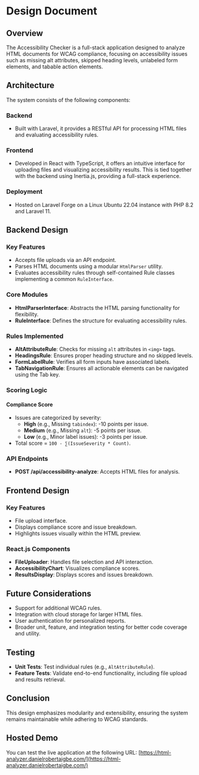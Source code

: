 # Design Document

## Overview
The Accessibility Checker is a full-stack application designed to analyze HTML documents for WCAG compliance, focusing on accessibility issues such as missing alt attributes, skipped heading levels, unlabeled form elements, and tabable action elements.

## Architecture
The system consists of the following components:

### Backend
- Built with Laravel, it provides a RESTful API for processing HTML files and evaluating accessibility rules.

### Frontend
- Developed in React with TypeScript, it offers an intuitive interface for uploading files and visualizing accessibility results. This is tied together with the backend using Inertia.js, providing a full-stack experience.

### Deployment
- Hosted on Laravel Forge on a Linux Ubuntu 22.04 instance with PHP 8.2 and Laravel 11.

## Backend Design
### Key Features
- Accepts file uploads via an API endpoint.
- Parses HTML documents using a modular `HtmlParser` utility.
- Evaluates accessibility rules through self-contained Rule classes implementing a common `RuleInterface`.

### Core Modules
- **HtmlParserInterface**: Abstracts the HTML parsing functionality for flexibility.
- **RuleInterface**: Defines the structure for evaluating accessibility rules.

### Rules Implemented
- **AltAttributeRule**: Checks for missing `alt` attributes in `<img>` tags.
- **HeadingsRule**: Ensures proper heading structure and no skipped levels.
- **FormLabelRule**: Verifies all form inputs have associated labels.
- **TabNavigationRule**: Ensures all actionable elements can be navigated using the Tab key.

### Scoring Logic
#### Compliance Score
- Issues are categorized by severity:
  - **High** (e.g., Missing `tabindex`): -10 points per issue.
  - **Medium** (e.g., Missing `alt`): -5 points per issue.
  - **Low** (e.g., Minor label issues): -3 points per issue.
- Total score = `100 - ∑(IssueSeverity * Count)`.

### API Endpoints
- **POST /api/accessibility-analyze**: Accepts HTML files for analysis.

## Frontend Design
### Key Features
- File upload interface.
- Displays compliance score and issue breakdown.
- Highlights issues visually within the HTML preview.

### React.js Components
- **FileUploader**: Handles file selection and API interaction.
- **AccessibilityChart**: Visualizes compliance scores.
- **ResultsDisplay**: Displays scores and issues breakdown.

## Future Considerations
- Support for additional WCAG rules.
- Integration with cloud storage for larger HTML files.
- User authentication for personalized reports.
- Broader unit, feature, and integration testing for better code coverage and utility.

## Testing
- **Unit Tests**: Test individual rules (e.g., `AltAttributeRule`).
- **Feature Tests**: Validate end-to-end functionality, including file upload and results retrieval.

## Conclusion
This design emphasizes modularity and extensibility, ensuring the system remains maintainable while adhering to WCAG standards.

## Hosted Demo
You can test the live application at the following URL:
[https://html-analyzer.danielrobertaigbe.com/](https://html-analyzer.danielrobertaigbe.com/)
